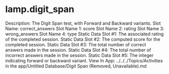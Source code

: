 # lamp.digit_span

Description: The Digit Span test, with Forward and Backward variants.
Slot Name: correct_answers
Slot Name 1: score
Slot Name 2: rating
Slot Name 3: wrong_answers
Slot Name 4: type
Static Data Slot #1: The associated rating of the completed session.
Static Data Slot #2: The computed score for the completed session.
Static Data Slot #3: The total number of correct answers made in the session.
Static Data Slot #4: The total number of incorrect answers made in the session.
Static Data Slot #5: The integer indicating forward or backward variant.
View In App: ../../../Topics/Activities in the app/Untitled Database/Digit Span (Removed, Unavailable).md